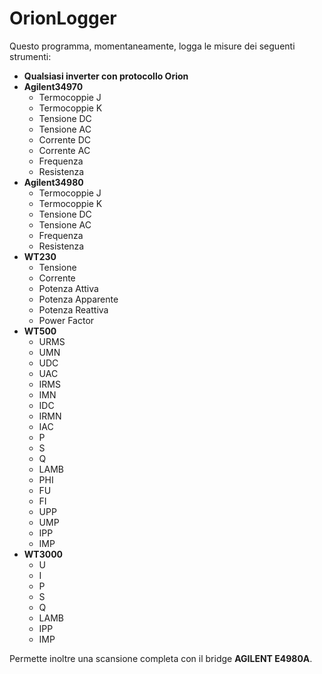 # OrionLogger
Questo programma, momentaneamente, logga le misure dei seguenti strumenti:

* **Qualsiasi inverter con protocollo Orion**
* **Agilent34970**
  * Termocoppie J
  * Termocoppie K
  * Tensione DC
  * Tensione AC
  * Corrente DC
  * Corrente AC
  * Frequenza
  * Resistenza
* **Agilent34980**
  * Termocoppie J
  * Termocoppie K
  * Tensione DC
  * Tensione AC
  * Frequenza
  * Resistenza
* **WT230**
  * Tensione
  * Corrente
  * Potenza Attiva
  * Potenza Apparente
  * Potenza Reattiva
  * Power Factor
* **WT500**
  * URMS
  * UMN
  * UDC
  * UAC
  * IRMS
  * IMN
  * IDC
  * IRMN
  * IAC
  * P
  * S
  * Q
  * LAMB
  * PHI
  * FU
  * FI
  * UPP
  * UMP
  * IPP
  * IMP
* **WT3000**
  * U
  * I
  * P
  * S
  * Q
  * LAMB
  * IPP
  * IMP

Permette inoltre una scansione completa con il bridge **AGILENT E4980A**.
